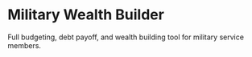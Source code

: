 # Military Wealth Builder

Full budgeting, debt payoff, and wealth building tool for military service members.
